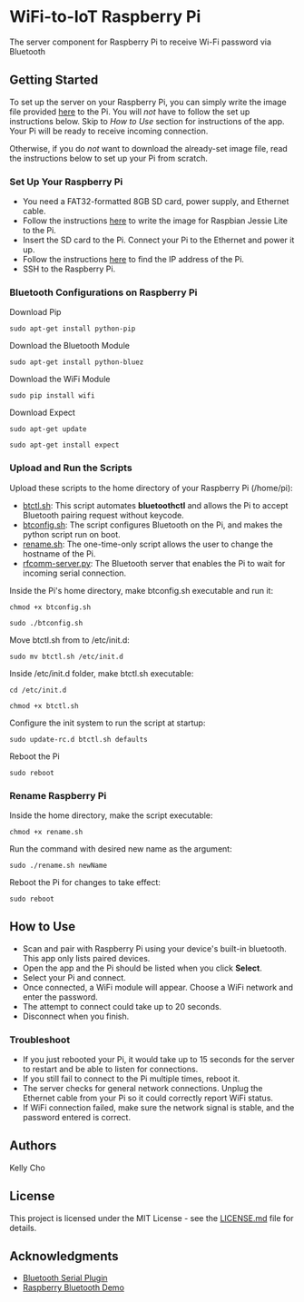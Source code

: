 # WiFi-to-IoT Raspberry Pi

The server component for Raspberry Pi to receive Wi-Fi password via Bluetooth

## Getting Started

To set up the server on your Raspberry Pi, you can simply write the image file provided [here](https://drive.google.com/file/d/0B4uA-g8pjDs4QV9ZTmpmdG9xT0U/view) to the Pi. You will *not* have to follow the set up instructions below. Skip to *How to Use* section for instructions of the app. Your Pi will be ready to receive incoming connection.

Otherwise, if you do *not* want to download the already-set image file, read the instructions below to set up your Pi from scratch.

### Set Up Your Raspberry Pi

* You need a FAT32-formatted 8GB SD card, power supply, and Ethernet cable.
* Follow the instructions [here](https://www.raspberrypi.org/documentation/installation/installing-images/README.md) to write the image for Raspbian Jessie Lite to the Pi.
* Insert the SD card to the Pi. Connect your Pi to the Ethernet and power it up.
* Follow the instructions [here](https://www.raspberrypi.org/documentation/remote-access/ip-address.md) to find the IP address of the Pi. 
* SSH to the Raspberry Pi.

### Bluetooth Configurations on Raspberry Pi

Download Pip

```
sudo apt-get install python-pip
```

Download the Bluetooth Module

```
sudo apt-get install python-bluez
```

Download the WiFi Module

```
sudo pip install wifi
```

Download Expect

```
sudo apt-get update
```

```
sudo apt-get install expect
```

### Upload and Run the Scripts

Upload these scripts to the home directory of your Raspberry Pi (/home/pi): 
* [btctl.sh](https://github.com/patrick-evolabs/wifi-to-iot-raspberry-pi/blob/master/btctl.sh): This script automates **bluetoothctl** and allows the Pi to accept Bluetooth pairing request without keycode.
* [btconfig.sh](https://github.com/patrick-evolabs/wifi-to-iot-raspberry-pi/blob/master/btconfig.sh): The script configures Bluetooth on the Pi, and makes the python script run on boot.
* [rename.sh](https://github.com/patrick-evolabs/wifi-to-iot-raspberry-pi/blob/master/rename.sh): The one-time-only script allows the user to change the hostname of the Pi.
* [rfcomm-server.py](https://github.com/patrick-evolabs/wifi-to-iot-raspberry-pi/blob/master/rfcomm-server.py): The Bluetooth server that enables the Pi to wait for incoming serial connection.

Inside the Pi's home directory, make btconfig.sh executable and run it:

```
chmod +x btconfig.sh
```

```
sudo ./btconfig.sh
```

Move btctl.sh from to /etc/init.d:

```
sudo mv btctl.sh /etc/init.d
```

Inside /etc/init.d folder, make btctl.sh executable:

```
cd /etc/init.d
```

```
chmod +x btctl.sh
```

Configure the init system to run the script at startup:

```
sudo update-rc.d btctl.sh defaults
```

Reboot the Pi

```
sudo reboot
```

### Rename Raspberry Pi

Inside the home directory, make the script executable:

```
chmod +x rename.sh
```

Run the command with desired new name as the argument:

```
sudo ./rename.sh newName
```

Reboot the Pi for changes to take effect:

```
sudo reboot
```

## How to Use
* Scan and pair with Raspberry Pi using your device's built-in bluetooth. This app only lists paired devices.
* Open the app and the Pi should be listed when you click **Select**.
* Select your Pi and connect.
* Once connected, a WiFi module will appear. Choose a WiFi network and enter the password.
* The attempt to connect could take up to 20 seconds.
* Disconnect when you finish.

### Troubleshoot
* If you just rebooted your Pi, it would take up to 15 seconds for the server to restart and be able to listen for connections.
* If you still fail to connect to the Pi multiple times, reboot it.
* The server checks for general network connections. Unplug the Ethernet cable from your Pi so it could correctly report WiFi status. 
* If WiFi connection failed, make sure the network signal is stable, and the password entered is correct.

## Authors

Kelly Cho

## License

This project is licensed under the MIT License - see the [LICENSE.md](LICENSE.md) file for details.

## Acknowledgments

* [Bluetooth Serial Plugin](https://github.com/don/BluetoothSerial)
* [Raspberry Bluetooth Demo](https://github.com/EnableTech/raspberry-bluetooth-demo)
